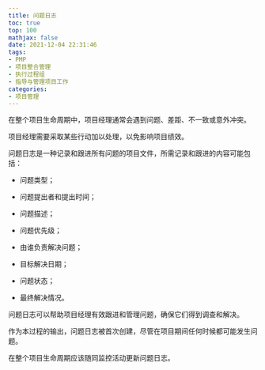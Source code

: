 ```yaml
---
title: 问题日志
toc: true
top: 100
mathjax: false
date: 2021-12-04 22:31:46
tags:
- PMP
- 项目整合管理
- 执行过程组
- 指导与管理项目工作
categories:
- 项目管理
---
```

在整个项目生命周期中，项目经理通常会遇到问题、差距、不一致或意外冲突。

项目经理需要采取某些行动加以处理，以免影响项目绩效。

问题日志是一种记录和跟进所有问题的项目文件，所需记录和跟进的内容可能包括：

- 问题类型；

- 问题提出者和提出时间；

- 问题描述；

- 问题优先级；

- 由谁负责解决问题；

- 目标解决日期；

- 问题状态；

- 最终解决情况。  

问题日志可以帮助项目经理有效跟进和管理问题，确保它们得到调查和解决。

作为本过程的输出，问题日志被首次创建，尽管在项目期间任何时候都可能发生问题。

在整个项目生命周期应该随同监控活动更新问题日志。
